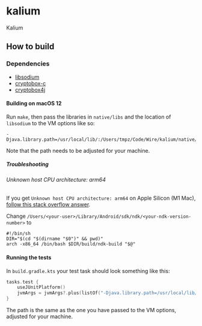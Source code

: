 # kalium
Kalium

## How to build

### Dependencies

- [libsodium](https://github.com/jedisct1/libsodium)
- [cryptobox-c](https://github.com/wireapp/cryptobox-c)
- [cryptobox4j](https://github.com/wireapp/cryptobox4j)


#### Building on macOS 12

Run `make`, then pass the libraries in `native/libs` and the location of `libsodium` to the VM options like so:

```
-Djava.library.path=/usr/local/lib/:/Users/tmpz/Code/Wire/kalium/native/libs
```

Note that the path needs to be adjusted for your machine.

##### Troubleshooting

###### Unknown host CPU architecture: arm64

If you get `Unknown host CPU architecture: arm64` on Apple Silicon (M1 Mac), [follow this stack overflow answer](https://stackoverflow.com/questions/69541831/unknown-host-cpu-architecture-arm64-android-ndk-siliconm1-apple-macbook-pro).

Change `/Users/<your-user>/Library/Android/sdk/ndk/<your-ndk-version-number>` to

```
#!/bin/sh
DIR="$(cd "$(dirname "$0")" && pwd)"
arch -x86_64 /bin/bash $DIR/build/ndk-build "$@"
```

#### Running the tests

In `build.gradle.kts` your test task should look something like this:

```kotlin
tasks.test {
    useJUnitPlatform()
    jvmArgs = jvmArgs?.plus(listOf("-Djava.library.path=/usr/local/lib/:/Users/tmpz/Code/Wire/kalium/native/libs"))
}
```

The path is the same as the one you have passed to the VM options, adjusted for your machine.
